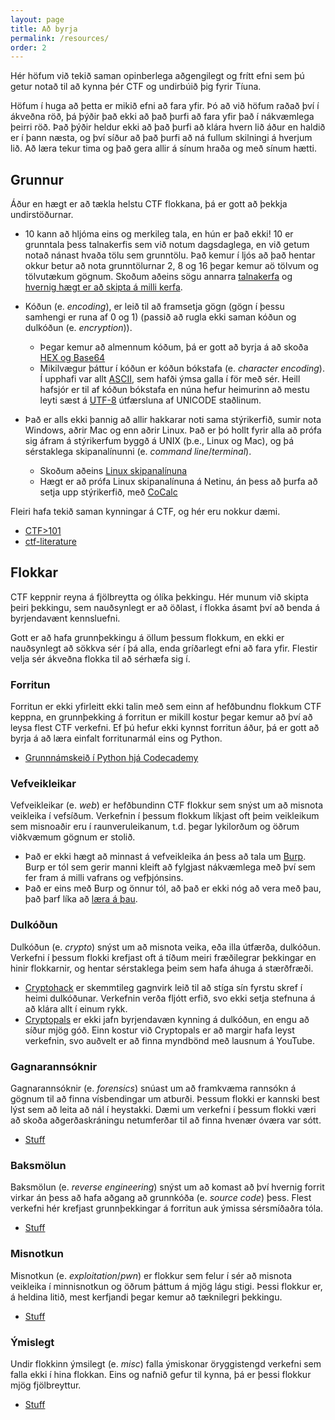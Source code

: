 ```yaml
---
layout: page
title: Að byrja
permalink: /resources/
order: 2
---
```


Hér höfum við tekið saman opinberlega aðgengilegt og frítt efni sem þú getur notað til að kynna þér CTF og undirbúið þig fyrir Tíuna.

Höfum í huga að þetta er mikið efni að fara yfir. Þó að við höfum raðað því
í ákveðna röð, þá þýðir það ekki að það þurfi að fara yfir það í nákvæmlega
þeirri röð. Það þýðir heldur ekki að það þurfi að klára hvern lið áður en
haldið er í þann næsta, og því síður að það þurfi að ná fullum skilningi
á hverjum lið. Að læra tekur tima og það gera allir á sínum hraða og með sínum
hætti.

Grunnur
-------

Áður en hægt er að tækla helstu CTF flokkana, þá er gott að þekkja undirstöðurnar.

* 10 kann að hljóma eins og merkileg tala, en hún er það ekki! 10 er grunntala þess talnakerfis sem við notum dagsdaglega, en við getum notað nánast hvaða tölu sem grunntölu. Það kemur í ljós að það hentar okkur betur að nota grunntölurnar 2, 8 og 16 þegar kemur aö tölvum og tölvutækum gögnum. Skoðum aðeins sögu annarra [talnakerfa](https://www.youtube.com/watch?v=cZH0YnFpjwU) og [hvernig hægt er að skipta á milli kerfa](https://www.youtube.com/watch?v=L2zsmYaI5ww).

* Kóðun (e. *encoding*), er leið til að framsetja gögn (gögn í þessu samhengi er runa af 0 og 1) (passið að rugla ekki saman kóðun og dulkóðun (e. *encryption*)).

    * Þegar kemur að almennum kóðum, þá er gott að byrja á að skoða [HEX og Base64](https://www.youtube.com/watch?v=VbbOF0OPegc)
    * Mikilvægur þáttur í kóðun er kóðun bókstafa (e. *character encoding*). Í upphafi var allt [ASCII](https://www.youtube.com/watch?v=I-pQH_krD0M), sem hafði ýmsa galla í för með sér. Heill hafsjór er til af kóðun bókstafa en núna hefur heimurinn að mestu leyti sæst á [UTF-8](https://www.youtube.com/watch?v=MijmeoH9LT4) útfærsluna af UNICODE staðlinum.

* Það er alls ekki þannig að allir hakkarar noti sama stýrikerfið, sumir nota Windows, aðrir Mac og enn aðrir Linux. Það er þó hollt fyrir alla að prófa sig áfram á stýrikerfum byggð á UNIX (þ.e., Linux og Mac), og þá sérstaklega skipanalínunni (e. *command line*/*terminal*).

    * Skoðum aðeins [Linux skipanalínuna](https://www.youtube.com/watch?v=cBokz0LTizk)
    * Hægt er að prófa Linux skipanalínuna á Netinu, án þess að þurfa að setja upp stýrikerfið, með [CoCalc](https://cocalc.com)

Fleiri hafa tekið saman kynningar á CTF, og hér eru nokkur dæmi.

* [CTF>101](https://ctf101.org/)
* [ctf-literature](https://github.com/s1gh/ctf-literature)


Flokkar
-------

CTF keppnir reyna á fjölbreytta og ólíka þekkingu. Hér munum við skipta þeiri þekkingu, sem nauðsynlegt er að öðlast, í flokka ásamt því að benda á byrjendavænt kennsluefni.

Gott er að hafa grunnþekkingu á öllum þessum flokkum, en ekki er nauðsynlegt að sökkva sér í þá alla, enda gríðarlegt efni að fara yfir. Flestir velja sér ákveðna flokka til að sérhæfa sig í.

### Forritun

Forritun er ekki yfirleitt ekki talin með sem einn af hefðbundnu flokkum CTF keppna, en grunnþekking á forritun er mikill kostur þegar kemur að því að leysa flest CTF verkefni. Ef þú hefur ekki kynnst forritun áður, þá er gott að byrja á að læra einfalt forritunarmál eins og Python.

* [Grunnnámskeið í Python hjá Codecademy](https://www.codecademy.com/learn/learn-python-3)

### Vefveikleikar

Vefveikleikar (e. *web*) er hefðbundinn CTF flokkur sem snýst um að misnota
veikleika í vefsíðum. Verkefnin í þessum flokkum líkjast oft þeim veikleikum
sem misnoaðir eru í raunveruleikanum, t.d. þegar lykilorðum og öðrum viðkvæmum
gögnum er stolið.

* Það er ekki hægt að minnast á vefveikleika án þess að tala um [Burp](https://portswigger.net/burp). Burp er tól sem gerir manni kleift að fylgjast nákvæmlega með því sem fer fram á milli vafrans og vefþjónsins.
* Það er eins með Burp og önnur tól, að það er ekki nóg að vera með þau, það þarf líka að [læra á þau](https://www.youtube.com/watch?v=UgbYozI436M).

### Dulkóðun

Dulkóðun (e. *crypto*) snýst um að misnota veika, eða illa útfærða, dulkóðun.
Verkefni í þessum flokki krefjast oft á tíðum meiri fræðilegrar þekkingar en
hinir flokkarnir, og hentar sérstaklega þeim sem hafa áhuga á stærðfræði.

* [Cryptohack](https://cryptohack.org/) er skemmtileg gagnvirk leið til að stíga sín fyrstu skref í heimi dulkóðunar. Verkefnin verða fljótt erfið, svo ekki setja stefnuna á að klára allt í einum rykk.
* [Cryptopals](https://cryptopals.com/) er ekki jafn byrjendavæn kynning á dulkóðun, en engu að síður mjög góð. Einn kostur við Cryptopals er að margir hafa leyst verkefnin, svo auðvelt er að finna myndbönd með lausnum á YouTube.

### Gagnarannsóknir

Gagnarannsóknir (e. *forensics*) snúast um að framkvæma rannsókn á gögnum til
að finna vísbendingar um atburði. Þessum flokki er kannski best lýst sem að
leita að nál í heystakki. Dæmi um verkefni í þessum flokki væri að skoða
aðgerðaskráningu netumferðar til að finna hvenær óværa var sótt.

* [Stuff]()

### Baksmölun

Baksmölun (e. *reverse engineering*) snýst um að komast að því hvernig forrit
virkar án þess að hafa aðgang að grunnkóða (e. *source code*) þess. Flest
verkefni hér krefjast grunnþekkingar á forritun auk ýmissa sérsmíðaðra tóla.

* [Stuff]()

### Misnotkun

Misnotkun (e. *exploitation*/*pwn*) er flokkur sem felur í sér að misnota
veikleika í minnisnotkun og öðrum þáttum á mjög lágu stigi. Þessi flokkur er,
á heldina litið, mest kerfjandi þegar kemur að tæknilegri þekkingu.

* [Stuff]()

### Ýmislegt

Undir flokkinn ýmsilegt (e. *misc*) falla ýmiskonar öryggistengd verkefni sem falla ekki í hina flokkan. Eins og nafnið gefur til kynna, þá er þessi flokkur mjög fjölbreyttur.

* [Stuff]()
